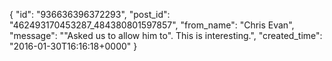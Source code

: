  {
   "id": "936636396372293",
   "post_id": "462493170453287_484380801597857",
   "from_name": "Chris Evan",
   "message": "\"Asked us to allow him to\". This is interesting.",
   "created_time": "2016-01-30T16:16:18+0000"
 }
